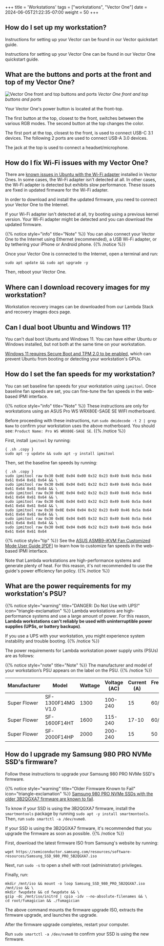 +++
title = 'Workstations'
tags = ["workstations", "Vector One"]
date = 2024-06-05T21:22:35-07:00
weight = 50
+++

## How do I set up my workstation?

Instructions for setting up your Vector can be found in our Vector quickstart
guide.

Instructions for setting up your Vector One can be found in our Vector One
quickstart guide.

## What are the buttons and ports at the front and top of my Vector One?

![Vector One front and top buttons and ports](../images/vector-one-buttons.jpg?height=300px)
_Vector One front and top buttons and ports_

Your Vector One's power button is located at the front-top.

The first button at the top, closest to the front, switches between the
various RGB modes. The second button at the top changes the color.

The first port at the top, closest to the front, is used to connect USB-C 3.1
devices. The following 2 ports are used to connect USB-A 3.0 devices.

The jack at the top is used to connect a headset/microphone.

## How do I fix Wi-Fi issues with my Vector One?

There are
[known issues in Ubuntu with the Wi-Fi adapter](https://bugs.launchpad.net/ubuntu/+source/linux-firmware/+bug/2049220)
installed in Vector Ones. In some cases, the Wi-Fi adapter isn't detected at
all. In other cases, the Wi-Fi adapter is detected but exhibits slow
performance. These issues are fixed in updated firmware for the Wi-Fi adapter.

In order to download and install the updated firmware, you need to connect
your Vector One to the Internet.

If your Wi-Fi adapter isn't detected at all, try booting using a previous
kernel version. Your Wi-Fi adapter might be detected and you can download the
updated firmware.


{{% notice style="info" title="Note" %}}
You can also connect your Vector One to the Internet using Ethernet
(recommended), a USB Wi-Fi adapter, or by tethering your iPhone or Android
phone.
{{% /notice %}}

Once your Vector One is connected to the Internet, open a terminal and run:

``` { .sh .copy }
sudo apt update && sudo apt upgrade -y
```

Then, reboot your Vector One.

## Where can I download recovery images for my workstation?

Workstation recovery images can be downloaded from our Lambda Stack and
recovery images docs page.

## Can I dual boot Ubuntu and Windows 11?

You can't dual boot Ubuntu and Windows 11. You can have either Ubuntu or
Windows installed, but not both at the same time on your workstation.

[Windows 11 requires Secure Boot and TPM 2.0 to be enabled](https://support.microsoft.com/en-us/windows/enable-tpm-2-0-on-your-pc-1fd5a332-360d-4f46-a1e7-ae6b0c90645c),
which can prevent Ubuntu from booting or detecting your workstation's GPUs.

## How do I set the fan speeds for my workstation?

You can set baseline fan speeds for your workstation using `ipmitool`. Once
baseline fan speeds are set, you can fine-tune the fan speeds in the web-based
IPMI interface.

{{% notice style="info" title="Note" %}}
These instructions are only for workstations using an ASUS Pro WS WRX80E-SAGE
SE WIFI motherboard.

Before proceeding with these instructions, run `sudo dmidecode -t 2 | grep Name`
to confirm your workstation uses the above motherboard. You should see:
`Product Name: Pro WS WRX80E-SAGE SE`.
{{% /notice %}}

First, install `ipmitool` by running:

```
{ .sh .copy }
sudo apt -y update && sudo apt -y install ipmitool
```

Then, set the baseline fan speeds by running:

```
{ .sh .copy }
sudo ipmitool raw 0x30 0x0E 0x04 0x00 0x32 0x23 0x49 0x46 0x5a 0x64 0x61 0x64 0x61 0x64 && \
sudo ipmitool raw 0x30 0x0E 0x04 0x01 0x32 0x23 0x49 0x46 0x5a 0x64 0x61 0x64 0x61 0x64 && \
sudo ipmitool raw 0x30 0x0E 0x04 0x02 0x32 0x23 0x49 0x46 0x5a 0x64 0x61 0x64 0x61 0x64 && \
sudo ipmitool raw 0x30 0x0E 0x04 0x03 0x32 0x23 0x49 0x46 0x5a 0x64 0x61 0x64 0x61 0x64 && \
sudo ipmitool raw 0x30 0x0E 0x04 0x04 0x32 0x23 0x49 0x46 0x5a 0x64 0x61 0x64 0x61 0x64 && \
sudo ipmitool raw 0x30 0x0E 0x04 0x05 0x32 0x23 0x49 0x46 0x5a 0x64 0x61 0x64 0x61 0x64 && \
sudo ipmitool raw 0x30 0x0E 0x04 0x06 0x32 0x23 0x49 0x46 0x5a 0x64 0x61 0x64 0x61 0x64
```

{{% notice style="tip" %}}
See the
[ASUS ASMB9-iKVM Fan Customized Mode User Guide [PDF]](/pdf/ASMB9-iKVM_Fan_Customized_Mode_User_Guide_v0.71_20191112.pdf)
to learn how to customize fan speeds in the web-based IPMI interface.

Note that Lambda workstations are high-performance systems and generate
plenty of heat. For this reason, it's not recommended to use the guide's
power efficiency fan policy.
{{% /notice %}}

## What are the power requirements for my workstation's PSU?

{{% notice style="warning" title="DANGER: Do Not Use with UPS!" icon="triangle-exclamation" %}}
Lambda workstations are high-performance systems and use a large amount of
power. For this reason, **Lambda workstations can't reliably be used with
uninterruptible power supplies (UPSs, or battery backups)**.

If you use a UPS with your workstation, you might experience system
instability and trouble booting.
{{% /notice %}}

The power requirements for Lambda workstation power supply units (PSUs) are as
follows:

{{% notice style="note" title="Note" %}}
The manufacturer and model of your workstation’s PSU appears on the label
on the PSU.
{{% /notice %}}


| Manufacturer | Model             | Wattage | Voltage (AC) | Current (A) | Frequency (Hz) | Inlet/Outlet |
|--------------|-------------------|---------|--------------|-------------|----------------|--------------|
| Super Flower | SF-1300F14MG V1.0 | 1300    | 100-240      | 15          | 60/50          | C14/C13      |
| Super Flower | SF-1600F14HT      | 1600    | 115-240      | 17-10       | 60/50          | C20/C19      |
| Super Flower | SF-2000F14HP      | 2000    | 200-240      | 15          | 50             | C20/C19      |

## How do I upgrade my Samsung 980 PRO NVMe SSD's firmware?

Follow these instructions to upgrade your Samsung 980 PRO NVMe SSD's firmware.

{{% notice style="warning" title="Older Firmware Known to Fail" icon="triangle-exclamation" %}}
[Samsung 980 PRO NVMe SSDs with the older 3B2QGXA7 firmware are known to fail](https://www.pugetsystems.com/support/guides/critical-samsung-ssd-firmware-update/).

To know if your SSD is using the 3B2QGXA7 firmware, install the
`smartmontools` package by running `sudo apt -y install smartmontools`.
Then, run `sudo smartctl -a /dev/nvme0`.

If your SSD is using the 3B2QGXA7 firmware, it's recommended that you
upgrade the firmware as soon as possible.
{{% /notice %}}


First, download the latest firmware ISO from Samsung's website by running:

``` { .sh .copy }
wget https://semiconductor.samsung.com/resources/software-resources/Samsung_SSD_980_PRO_5B2QGXA7.iso
```

Next, run `sudo -s` to open a shell with root (administrator) privileges.

Finally, run:

``` { .sh .copy }
mkdir /mnt/iso && mount -o loop Samsung_SSD_980_PRO_5B2QGXA7.iso /mnt/iso && \
mkdir fwupdate && cd fwupdate && \
gzip -dc /mnt/iso/initrd | cpio -idv --no-absolute-filenames && \
cd root/fumagician && ./fumagician
```

The above command mounts the firmware upgrade ISO, extracts the firmware
upgrade, and launches the upgrade.

After the firmware upgrade completes, restart your computer.

Run `sudo smartctl -a /dev/nvme0` to confirm your SSD is using the new
firmware.
